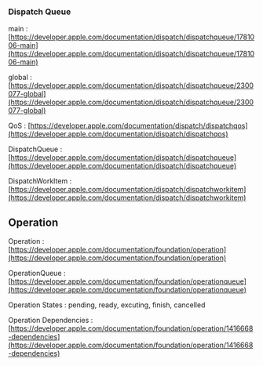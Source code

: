 ### Dispatch Queue

main :[https://developer.apple.com/documentation/dispatch/dispatchqueue/1781006-main](https://developer.apple.com/documentation/dispatch/dispatchqueue/1781006-main)

global : [https://developer.apple.com/documentation/dispatch/dispatchqueue/2300077-global](https://developer.apple.com/documentation/dispatch/dispatchqueue/2300077-global)

QoS : [https://developer.apple.com/documentation/dispatch/dispatchqos](https://developer.apple.com/documentation/dispatch/dispatchqos)

DispatchQueue : [https://developer.apple.com/documentation/dispatch/dispatchqueue](https://developer.apple.com/documentation/dispatch/dispatchqueue)

DispatchWorkItem : [https://developer.apple.com/documentation/dispatch/dispatchworkitem](https://developer.apple.com/documentation/dispatch/dispatchworkitem)

## Operation

Operation : [https://developer.apple.com/documentation/foundation/operation](https://developer.apple.com/documentation/foundation/operation)

OperationQueue : [https://developer.apple.com/documentation/foundation/operationqueue](https://developer.apple.com/documentation/foundation/operationqueue)

Operation States : pending, ready, excuting, finish, cancelled

Operation Dependencies : [https://developer.apple.com/documentation/foundation/operation/1416668-dependencies](https://developer.apple.com/documentation/foundation/operation/1416668-dependencies)